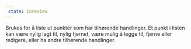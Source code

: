```yaml
---
 state: inreview
---
```

Brukes for å liste ut punkter som har tilhørende handlinger. Et punkt i listen kan være nylig lagt til, nylig fjernet, være mulig å legge til, fjerne eller redigere, eller ha andre tilhørende handlinger.
